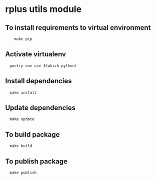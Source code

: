 # rplus utils module

## To install requirements to virtual environment

```shell
    make pip
```

## Activate virtualenv

```shell
  poetry env use $(which python)
```

## Install dependencies

```shell
  make install
```

## Update dependencies

```shell
  make update
```

## To build package

```shell
  make build
```

## To publish package

```shell
  make publish
```
